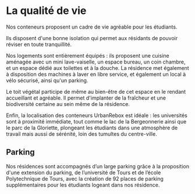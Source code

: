 # La qualité de vie 

  Nos conteneurs proposent un cadre de vie agréable pour les étudiants. 
  
  Ils disposent d'une bonne isolation qui permet aux résidants de pouvoir réviser en toute tranquillité. 
  
  Nos logements sont entièrement équipés : ils proposent une cuisine aménagée avec un mini lave-vaiselle, un espace bureau, un coin chambre, et un espace dédié aux toilettes et à la douche. La résidence met également à disposition des machines à laver en libre service, et également un local à vélo sécurisé, ainsi qu'un parking. 

  Le toit végétal participe de même au bien-être de cet espace en le rendant accueillant et agréable. Il permet d'implanter de la fraîcheur et une biodiversité certaine au sein même de la résidence. 

  Enfin, la localisation des conteneurs UrbanRebox est idéale : les universités sont à proximité immédiate, tout comme le lac de la Bergeonnerie ainsi que le parc de la Gloriette, plongeant les étudiants dans une atmosphère de travail mais aussi de sérénité, loin des tumultes du centre-ville. 



## Parking 

Nos résidences sont accompagnés d’un large parking grâce à la proposition d'une extension du parking, de l’université de Tours et de l’école Polytechnique de Tours, avec la création de 92 places de parking supplémentaires pour les étudiants logeant dans nos résidence.  

 
